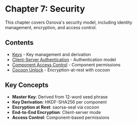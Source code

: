 # Chapter 7: Security

This chapter covers Osnova's security model, including identity management, encryption, and access control.

## Contents

- [Keys](./keys.md) - Key management and derivation
- [Client-Server Authentication](./client-server-auth.md) - Authentication model
- [Component Access Control](./component-access-control.md) - Component permissions
- [Cocoon Unlock](./cocoon-unlock.md) - Encryption-at-rest with cocoon

## Key Concepts

- **Master Key**: Derived from 12-word seed phrase
- **Key Derivation**: HKDF-SHA256 per component
- **Encryption at Rest**: saorsa-seal via cocoon
- **End-to-End Encryption**: Client-server mode
- **Access Control**: Component-based permissions
